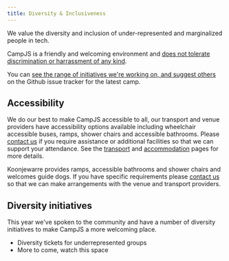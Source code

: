 ```yaml
---
title: Diversity & Inclusiveness
---
```

We value the diversity and inclusion of under-represented and marginalized people in tech.

CampJS is a friendly and welcoming environment and <a href="/code-of-conduct">does not tolerate discrimination or harrassment of any kind</a>.

You can [see the range of initiatives we're working on, and suggest others](https://github.com/campjs/campjs-ix/issues?q=is%3Aissue+is%3Aopen+label%3A%22diversity+%26+inclusiveness%22) on the Github issue tracker for the latest camp.

## Accessibility

We do our best to make CampJS accessible to all, our transport and venue providers have accessibility options available including wheelchair accessible buses, ramps, shower chairs and accessible bathrooms. Please <a href='/organisers'>contact us</a> if you require assistance or additional facilities so that we can support your attendance. See the <a  href='/transport'>transport</a> and <a href='/accommodation'>accommodation</a> pages for more details.

Koonjewarre provides ramps, accessible bathrooms and shower chairs and welcomes guide dogs. If you have specific requirements please <a href='/contact'>contact us</a> so that we can make arrangements with the venue and transport providers.

## Diversity initiatives
This year we've spoken to the community and have a number of diversity initiatives to make CampJS a more welcoming place.

* Diversity tickets for underrepresented groups
* More to come, watch this space
